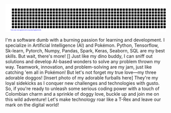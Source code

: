 ![gitartwork](gitartwork.svg)

I'm a software dumb with a burning passion for learning and development. I specialize in Artificial Intelligence (AI) and Pokémon. Python, Tensorflow, Sk-learn, Pytorch, Numpy, Pandas, Spark, Keras, Seaborn, SQL are my best skills.
But wait, there's more! [] Just like my dino buddy, I can sniff out solutions and develop AI-based wonders to solve any problem thrown my way. Teamwork, innovation, and problem-solving are my jam, just like catching 'em all in Pokémon! But let's not forget my true love—my three adorable doggos! [Insert photo of my adorable furballs here] They're my loyal sidekicks as I conquer new challenges and technologies with gusto. So, if you're ready to unleash some serious coding power with a touch of Colombian charm and a sprinkle of doggy love, buckle up and join me on this wild adventure! Let's make technology roar like a T-Rex and leave our mark on the digital world!
